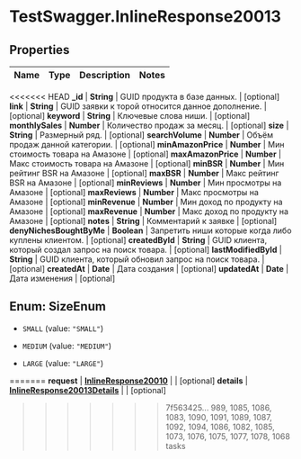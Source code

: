 # TestSwagger.InlineResponse20013

## Properties

Name | Type | Description | Notes
------------ | ------------- | ------------- | -------------
<<<<<<< HEAD
**_id** | **String** | GUID продукта в базе данных. | [optional] 
**link** | **String** | GUID заявки к торой относится данное дополнение. | [optional] 
**keyword** | **String** | Ключевые слова ниши. | [optional] 
**monthlySales** | **Number** | Количество продаж за месяц. | [optional] 
**size** | **String** | Размерный ряд. | [optional] 
**searchVolume** | **Number** | Объём продаж данной категории. | [optional] 
**minAmazonPrice** | **Number** | Мин стоимость товара на Амазоне | [optional] 
**maxAmazonPrice** | **Number** | Макс стоимость товара на Амазоне | [optional] 
**minBSR** | **Number** | Мин рейтинг BSR на Амазоне | [optional] 
**maxBSR** | **Number** | Макс рейтинг BSR на Амазоне | [optional] 
**minReviews** | **Number** | Мин просмотры на Амазоне | [optional] 
**maxReviews** | **Number** | Макс просмотры на Амазоне | [optional] 
**minRevenue** | **Number** | Мин  доход по продукту на Амазоне | [optional] 
**maxRevenue** | **Number** | Макс доход по продукту на Амазоне | [optional] 
**notes** | **String** | Комментарий к заявке | [optional] 
**denyNichesBoughtByMe** | **Boolean** | Запретить ниши которые когда либо куплены клиентом. | [optional] 
**createdById** | **String** | GUID клиента, который создал запрос на поиск товара. | [optional] 
**lastModifiedById** | **String** | GUID клиента, который обновил запрос на поиск товара. | [optional] 
**createdAt** | **Date** | Дата создания | [optional] 
**updatedAt** | **Date** | Дата изменения | [optional] 



## Enum: SizeEnum


* `SMALL` (value: `"SMALL"`)

* `MEDIUM` (value: `"MEDIUM"`)

* `LARGE` (value: `"LARGE"`)


=======
**request** | [**InlineResponse20010**](InlineResponse20010.md) |  | [optional] 
**details** | [**InlineResponse20013Details**](InlineResponse20013Details.md) |  | [optional] 
>>>>>>> 7f563425... 989, 1085, 1086, 1083, 1090, 1091, 1089, 1087, 1092, 1094, 1086, 1082, 1085, 1073, 1076, 1075, 1077, 1078, 1068 tasks


